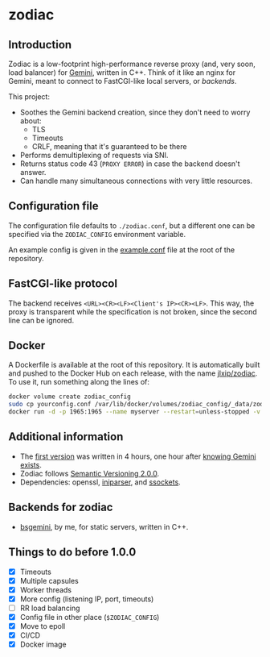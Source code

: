 # zodiac

## Introduction
Zodiac is a low-footprint high-performance reverse proxy (and, very soon, load balancer) for [Gemini](https://gemini.circumlunar.space/), written in C++. Think of it like an nginx for Gemini, meant to connect to FastCGI-like local servers, or _backends_.

This project:
- Soothes the Gemini backend creation, since they don't need to worry about:
  - TLS
  - Timeouts
  - CRLF, meaning that it's guaranteed to be there
- Performs demultiplexing of requests via SNI.
- Returns status code 43 (`PROXY ERROR`) in case the backend doesn't answer.
- Can handle many simultaneous connections with very little resources.

## Configuration file
The configuration file defaults to `./zodiac.conf`, but a different one can be specified via the `ZODIAC_CONFIG` environment variable.

An example config is given in the [example.conf](https://github.com/jlxip/zodiac/blob/master/example.conf) file at the root of the repository.

## FastCGI-like protocol
The backend receives `<URL><CR><LF><Client's IP><CR><LF>`. This way, the proxy is transparent while the specification is not broken, since the second line can be ignored.

## Docker
A Dockerfile is available at the root of this repository. It is automatically built and pushed to the Docker Hub on each release, with the name [jlxip/zodiac](https://hub.docker.com/r/jlxip/zodiac). To use it, run something along the lines of:

```bash
docker volume create zodiac_config
sudo cp yourconfig.conf /var/lib/docker/volumes/zodiac_config/_data/zodiac.conf
docker run -d -p 1965:1965 --name myserver --restart=unless-stopped -v zodiac_config:/config jlxip/zodiac:latest
```

## Additional information
- The [first version](https://github.com/jlxip/zodiac/tree/0.1.0) was written in 4 hours, one hour after [knowing Gemini exists](https://youtu.be/K-en4nEV5Xc).
- Zodiac follows [Semantic Versioning 2.0.0](https://semver.org/spec/v2.0.0.html).
- Dependencies: openssl, [iniparser](https://github.com/ndevilla/iniparser), and [ssockets](https://github.com/jlxip/ssockets).

## Backends for zodiac
- [bsgemini](https://github.com/jlxip/bsgemini), by me, for static servers, written in C++.

## Things to do before 1.0.0
- [x] Timeouts
- [x] Multiple capsules
- [x] Worker threads
- [x] More config (listening IP, port, timeouts)
- [ ] RR load balancing
- [x] Config file in other place (`$ZODIAC_CONFIG`)
- [x] Move to epoll
- [x] CI/CD
- [x] Docker image
